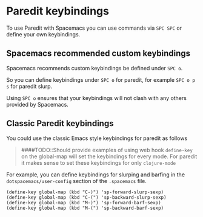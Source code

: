 # Paredit keybindings

To use Paredit with Spacemacs you can use commands via `SPC SPC` or define your own keybindings.


## Spacemacs recommended custom keybindings

Spacemacs recommends custom keybindings be defined under `SPC o`.

So you can define keybindings under `SPC o` for paredit, for example `SPC o p s` for paredit slurp.

Using `SPC o` ensures that your keybindings will not clash with any others provided by Spacemacs.

## Classic Paredit keybindings

You could use the classic Emacs style keybindings for paredit as follows

> ####TODO::Should provide examples of using web hook
> `define-key` on the global-map will set the keybindings for every mode.  For paredit it makes sense to set these keybindings for only `clojure-mode`

For example, you can define keybindings for slurping and barfing in the `dotspacemacs/user-config` section of the `.spacemacs` file.

```elisp
(define-key global-map (kbd "C-)") 'sp-forward-slurp-sexp)
(define-key global-map (kbd "C-(") 'sp-backward-slurp-sexp)
(define-key global-map (kbd "M-)") 'sp-forward-barf-sexp)
(define-key global-map (kbd "M-(") 'sp-backward-barf-sexp)
```
